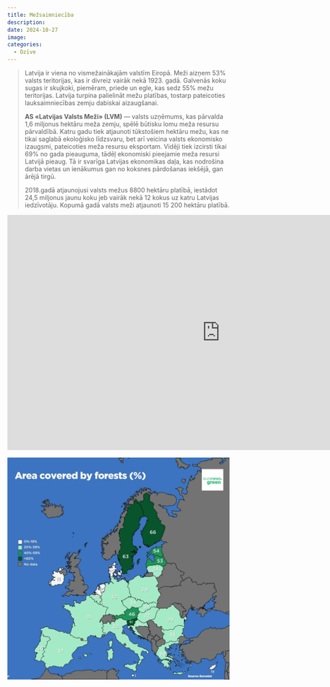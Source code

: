 ```yaml
---
title: Mežsaimniecība
description: 
date: 2024-10-27
image: 
categories:
  - Dzīve
---
```

> Latvija ir viena no vismežainākajām valstīm Eiropā. Meži aizņem 53% valsts teritorijas, kas ir divreiz vairāk nekā 1923. gadā. Galvenās koku sugas ir skujkoki, piemēram, priede un egle, kas sedz 55% mežu teritorijas. Latvija turpina palielināt mežu platības, tostarp pateicoties lauksaimniecības zemju dabiskai aizaugšanai.
> 
> **AS «Latvijas Valsts Meži» (LVM)** — valsts uzņēmums, kas pārvalda 1,6 miljonus hektāru meža zemju, spēlē būtisku lomu meža resursu pārvaldībā. Katru gadu tiek atjaunoti tūkstošiem hektāru mežu, kas ne tikai saglabā ekoloģisko līdzsvaru, bet arī veicina valsts ekonomisko izaugsmi, pateicoties meža resursu eksportam. Vidēji tiek izcirsti tikai 69% no gada pieauguma, tādēļ ekonomiski pieejamie meža resursi Latvijā pieaug. Tā ir svarīga Latvijas ekonomikas daļa, kas nodrošina darba vietas un ienākumus gan no koksnes pārdošanas iekšējā, gan ārējā tirgū.
> 
> 2018.gadā atjaunojusi valsts mežus 8800 hektāru platībā, iestādot 24,5 miljonus jaunu koku jeb vairāk nekā 12 kokus uz katru Latvijas iedzīvotāju. Kopumā gadā valsts meži atjaunoti 15 200 hektāru platībā.

<iframe width="964" height="534" src="https://ec.europa.eu/eurostat/statistics-explained/index.php?action=statexp-dc-display&title=Forests,_forestry_and_logging" scrolling="no" frameborder="0"></iframe>

![](eurostat.png)